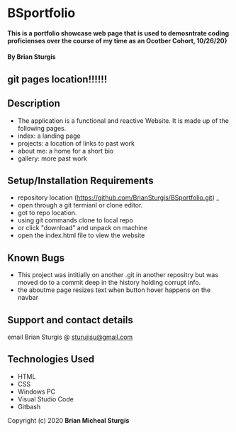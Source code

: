 # BSportfolio

#### This is a portfolio showcase web page that is used to demosntrate coding proficienses over the course of my time as an Ocotber Cohort, 10/26/20}

#### By Brian Sturgis

##  git pages location!!!!!!

## Description

- The application is a functional and reactive Website. It is made up of the following pages.
- index: a landing page 
- projects: a location of links to past work
- about me: a home for a short bio 
- gallery: more past work

## Setup/Installation Requirements

* repository location (https://github.com/BrianSturgis/BSportfolio.git) _
* open through a git termianl or clone editor.
* got to repo location.
* using git commands clone to local repo
* or click "download" and unpack on machine
* open the index.html file to view the website

## Known Bugs

- This project was intitially on another .git in another repositry but was moved do to a commit deep in the history holding corrupt info. 
- the aboutme page resizes text when button hover happens on the navbar


## Support and contact details

email Brian Sturgis @ <sturujisu@gmail.com>

## Technologies Used

- HTML
- CSS
- Windows PC
- Visual Studio Code
- Gitbash



Copyright (c) 2020 **Brian Micheal Sturgis**
